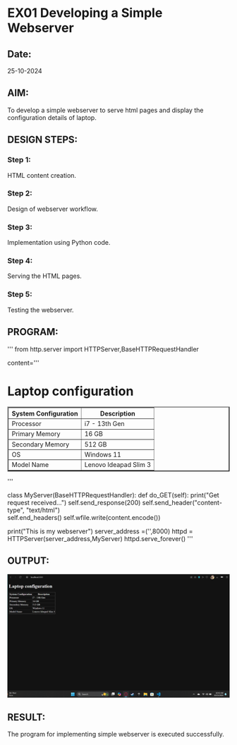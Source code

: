 # EX01 Developing a Simple Webserver
## Date:
25-10-2024

## AIM:
To develop a simple webserver to serve html pages and display the configuration details of laptop.

## DESIGN STEPS:
### Step 1: 
HTML content creation.

### Step 2:
Design of webserver workflow.

### Step 3:
Implementation using Python code.

### Step 4:
Serving the HTML pages.

### Step 5:
Testing the webserver.

## PROGRAM:
'''
from http.server import HTTPServer,BaseHTTPRequestHandler

content='''
<!doctype html>
<html>
<head>
<title> My Web Server</title>
</head>
<body>
<h1>Laptop configuration</h1>
<table border="2">
    <tr>
        <th>System Configuration
        </th>
        <th>Description
        </th>
    </tr>
    <tr>
        <td>Processor
        </td>
        <td>i7 - 13th Gen
        </td>
    </tr>
    <tr>
        <td>Primary Memory
        </td>
        <td>16 GB
        </td>
    </tr>
    <tr>
        <td>Secondary Memory</td>
        <td>512 GB</td>
    </tr>
    <tr>
        <td>OS</td>
        <td>Windows 11</td>
    </tr>
    <tr>
        <td>Model Name</td>
        <td>Lenovo Ideapad Slim 3</td>
    </tr>
</table>
</body>
</html>
'''

class MyServer(BaseHTTPRequestHandler):
    def do_GET(self):
        print("Get request received...")
        self.send_response(200) 
        self.send_header("content-type", "text/html")       
        self.end_headers()
        self.wfile.write(content.encode())

print("This is my webserver") 
server_address =('',8000)
httpd = HTTPServer(server_address,MyServer)
httpd.serve_forever()
'''

## OUTPUT:

![alt text](image.png)

## RESULT:
The program for implementing simple webserver is executed successfully.
